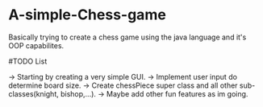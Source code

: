 # A-simple-Chess-game
Basically trying to create a chess game using the java language and it's OOP capabilites.

#TODO List

-> Starting by creating a very simple GUI.
-> Implement user input do determine board size.
-> Create chessPiece super class and all other sub-classes(knight, bishop,...).
-> Maybe add other fun features as im going.
